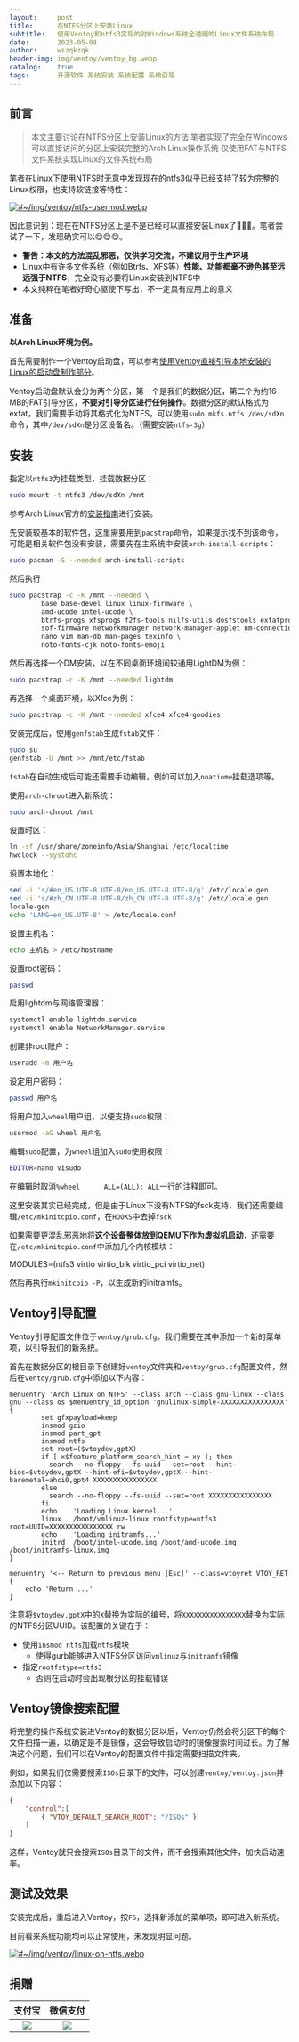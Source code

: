 ```yaml
---
layout:     post
title:      在NTFS分区上安装Linux
subtitle:   使用Ventoy和ntfs3实现的对Windows系统全透明的Linux文件系统布局
date:       2023-05-04
author:     wszqkzqk
header-img: img/ventoy/ventoy_bg.webp
catalog:    true
tags:       开源软件 系统安装 系统配置 系统引导
---
```


## 前言

> 本文主要讨论在NTFS分区上安装Linux的方法
> 笔者实现了完全在Windows可以直接访问的分区上安装完整的Arch Linux操作系统
> 仅使用FAT与NTFS文件系统实现Linux的文件系统布局

笔者在Linux下使用NTFS时无意中发现现在的ntfs3似乎已经支持了较为完整的Linux权限，也支持软链接等特性：

[![#~/img/ventoy/ntfs-usermod.webp](/img/ventoy/ntfs-usermod.webp)](/img/ventoy/ntfs-usermod.webp)

因此意识到：现在在NTFS分区上是不是已经可以直接安装Linux了🤔🤔🤔。笔者尝试了一下，发现确实可以😋😋😋。

* **警告：本文的方法混乱邪恶，仅供学习交流，不建议用于生产环境**
* Linux中有许多文件系统（例如Btrfs、XFS等）**性能、功能都毫不逊色甚至远远强于NTFS**，完全没有必要将Linux安装到NTFS中
* 本文纯粹在笔者好奇心驱使下写出，不一定具有应用上的意义

## 准备

**以Arch Linux环境为例。**

首先需要制作一个Ventoy启动盘，可以参考[使用Ventoy直接引导本地安装的Linux的启动盘制作部分](https://wszqkzqk.github.io/2023/02/12/%E4%BD%BF%E7%94%A8Ventoy%E7%9B%B4%E6%8E%A5%E5%BC%95%E5%AF%BC%E6%9C%AC%E5%9C%B0%E5%AE%89%E8%A3%85%E7%9A%84Linux/#ventoy%E5%90%AF%E5%8A%A8%E7%9B%98%E5%88%B6%E4%BD%9C)。

Ventoy启动盘默认会分为两个分区，第一个是我们的数据分区，第二个为约16 MB的FAT引导分区，**不要对引导分区进行任何操作**。数据分区的默认格式为exfat，我们需要手动将其格式化为NTFS，可以使用`sudo mkfs.ntfs /dev/sdXn`命令，其中`/dev/sdXn`是分区设备名。（需要安装`ntfs-3g`）

## 安装

指定以`ntfs3`为挂载类型，挂载数据分区：

```bash
sudo mount -t ntfs3 /dev/sdXn /mnt
```

参考Arch Linux官方的[安装指南](https://wiki.archlinuxcn.org/wiki/%E5%AE%89%E8%A3%85%E6%8C%87%E5%8D%97)进行安装。

先安装较基本的软件包，这里需要用到`pacstrap`命令，如果提示找不到该命令，可能是相关软件包没有安装，需要先在主系统中安装`arch-install-scripts`：

```bash
sudo pacman -S --needed arch-install-scripts
```

然后执行

```bash
sudo pacstrap -c -K /mnt --needed \
        base base-devel linux linux-firmware \
        amd-ucode intel-ucode \
        btrfs-progs xfsprogs f2fs-tools nilfs-utils dosfstools exfatprogs ntfs-3g lvm2 \
        sof-firmware networkmanager network-manager-applet nm-connection-editor \
        nano vim man-db man-pages texinfo \
        noto-fonts-cjk noto-fonts-emoji
```

然后再选择一个DM安装，以在不同桌面环境间较通用LightDM为例：

```bash
sudo pacstrap -c -K /mnt --needed lightdm
```

再选择一个桌面环境，以Xfce为例：

```bash
sudo pacstrap -c -K /mnt --needed xfce4 xfce4-goodies
```

安装完成后，使用`genfstab`生成`fstab`文件：

```bash
sudo su
genfstab -U /mnt >> /mnt/etc/fstab
```

`fstab`在自动生成后可能还需要手动编辑，例如可以加入`noatiome`挂载选项等。


使用`arch-chroot`进入新系统：

```bash
sudo arch-chroot /mnt
```

设置时区：

```bash
ln -sf /usr/share/zoneinfo/Asia/Shanghai /etc/localtime
hwclock --systohc
```

设置本地化：

```bash
sed -i 's/#en_US.UTF-8 UTF-8/en_US.UTF-8 UTF-8/g' /etc/locale.gen
sed -i 's/#zh_CN.UTF-8 UTF-8/zh_CN.UTF-8 UTF-8/g' /etc/locale.gen
locale-gen
echo 'LANG=en_US.UTF-8' > /etc/locale.conf
```

设置主机名：

```bash
echo 主机名 > /etc/hostname
```

设置root密码：

```bash
passwd
```

启用lightdm与网络管理器：

```bash
systemctl enable lightdm.service
systemctl enable NetworkManager.service
```

创建非root账户：

```bash
useradd -m 用户名
```

设定用户密码：

```bash
passwd 用户名
```

将用户加入`wheel`用户组，以便支持`sudo`权限：

```bash
usermod -aG wheel 用户名
```

编辑`sudo`配置，为`wheel`组加入`sudo`使用权限：

```bash
EDITOR=nano visudo
```

在编辑时取消`%wheel      ALL=(ALL): ALL`一行的注释即可。

这里安装其实已经完成，但是由于Linux下没有NTFS的fsck支持，我们还需要编辑`/etc/mkinitcpio.conf`，在`HOOKS`中去掉`fsck`

如果需要更混乱邪恶地将**这个设备整体放到QEMU下作为虚拟机启动**，还需要在`/etc/mkinitcpio.conf`中添加几个内核模块：

MODULES=(ntfs3 virtio virtio_blk virtio_pci virtio_net)

然后再执行`mkinitcpio -P`，以生成新的initramfs。

## Ventoy引导配置

Ventoy引导配置文件位于`ventoy/grub.cfg`。我们需要在其中添加一个新的菜单项，以引导我们的新系统。

首先在数据分区的根目录下创建好`ventoy`文件夹和`ventoy/grub.cfg`配置文件，然后在`ventoy/grub.cfg`中添加以下内容：

```
menuentry 'Arch Linux on NTFS' --class arch --class gnu-linux --class gnu --class os $menuentry_id_option 'gnulinux-simple-XXXXXXXXXXXXXXXX' {
        set gfxpayload=keep
        insmod gzio
        insmod part_gpt
        insmod ntfs
        set root=($vtoydev,gptX)
        if [ x$feature_platform_search_hint = xy ]; then
          search --no-floppy --fs-uuid --set=root --hint-bios=$vtoydev,gptX --hint-efi=$vtoydev,gptX --hint-baremetal=ahci0,gpt4 XXXXXXXXXXXXXXXX
        else
          search --no-floppy --fs-uuid --set=root XXXXXXXXXXXXXXXX
        fi
        echo    'Loading Linux kernel...'
        linux   /boot/vmlinuz-linux rootfstype=ntfs3 root=UUID=XXXXXXXXXXXXXXXX rw
        echo    'Loading initramfs...'
        initrd  /boot/intel-ucode.img /boot/amd-ucode.img /boot/initramfs-linux.img
} 

menuentry '<-- Return to previous menu [Esc]' --class=vtoyret VTOY_RET {
    echo 'Return ...'
}
```

注意将`$vtoydev,gptX`中的`X`替换为实际的编号，将`XXXXXXXXXXXXXXXX`替换为实际的NTFS分区UUID。该配置的关键在于：

* 使用`insmod ntfs`加载`ntfs`模块
  * 使得gurb能够进入NTFS分区访问`vmlinuz`与`initramfs`镜像
* 指定`rootfstype=ntfs3`
  * 否则在启动时会出现根分区的挂载错误

## Ventoy镜像搜索配置

将完整的操作系统安装进Ventoy的数据分区以后，Ventoy仍然会将分区下的每个文件扫描一遍，以确定是不是镜像，这会导致启动时的镜像搜索时间过长。为了解决这个问题，我们可以在Ventoy的配置文件中指定需要扫描文件夹。

例如，如果我们仅需要搜索`ISOs`目录下的文件，可以创建`ventoy/ventoy.json`并添加以下内容：

```json
{
    "control":[
        { "VTOY_DEFAULT_SEARCH_ROOT": "/ISOs" }
    ]
}
```

这样，Ventoy就只会搜索`ISOs`目录下的文件，而不会搜索其他文件，加快启动速率。

## 测试及效果

安装完成后，重启进入Ventoy，按`F6`，选择新添加的菜单项，即可进入新系统。

目前看来系统功能均可以正常使用，未发现明显问题。

[![#~/img/ventoy/linux-on-ntfs.webp](/img/ventoy/linux-on-ntfs.webp)](/img/ventoy/linux-on-ntfs.webp)

## 捐赠

|  **支付宝**  |  **微信支付**  |
|  :----:  |  :----:  |
|  [![](/img/donate-alipay.webp)](/img/donate-alipay.webp)  |  [![](/img/donate-wechatpay.webp)](/img/donate-wechatpay.webp)  |
